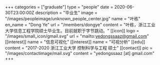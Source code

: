 +++
categories = ["graduate"]
type = "people"
date = 2020-06-30T23:00:00Z
description = "毕业生"
image = "/images/peopleimage/unknown_people_center.jpg"
name = "叶栋"
en_name = "Dong Ye"
url = "/members/dongye"
content = "叶栋，浙江工业大学信息工程学院硕士毕业生。目前就职于字节跳动。"
[[icon]]
logo = "/images/small_icon/gmail.svg"
url = "mailto:yedongssaaz@gmail.com"
[[interest]]
name = "信息可视化"
[[interest]]
name = "可视分析"
[[edu]]
content = "2017-2020 浙江工业大学 控制科学与工程 硕士"
[[contact]]
pic = "/images/contactimage/mail.svg"
content = "yedongssaaz [at] gmail.com"
+++